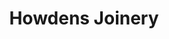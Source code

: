 ---
title: "Howdens Joinery"
url: /edinburgh/howdens-joinery-west-bowling-green-street/
shop: Küchen
---